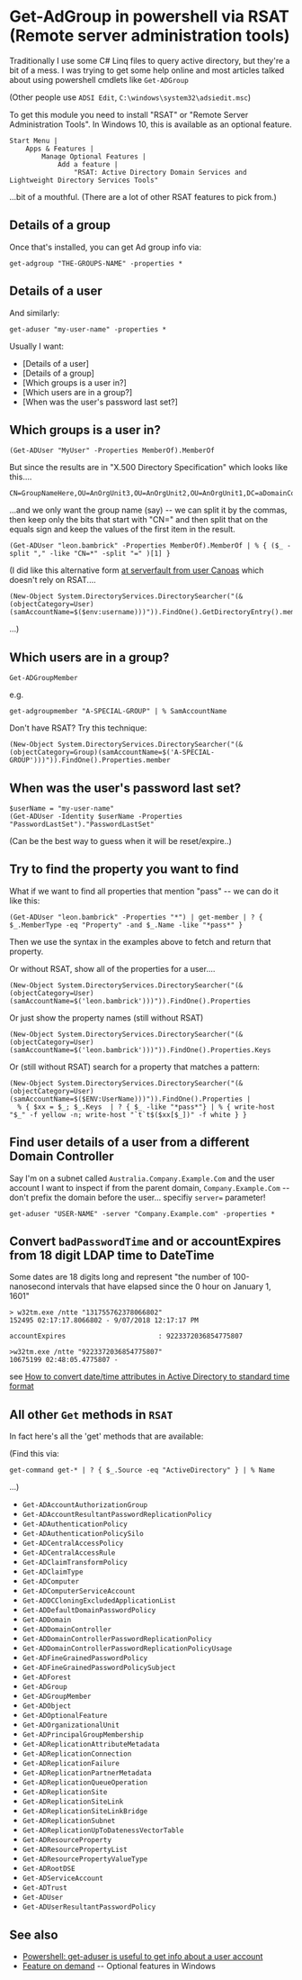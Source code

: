 ﻿# Get-AdGroup in powershell via RSAT (Remote server administration tools)

Traditionally I use some C# Linq files to query active directory, but they're a bit of a mess. I was trying to get some help online and most articles talked about using powershell cmdlets like `Get-ADGroup`

(Other people use `ADSI Edit`, `C:\windows\system32\adsiedit.msc`)

To get this module you need to install "RSAT" or "Remote Server Administration Tools". In Windows 10, this is available as an optional feature.

	Start Menu |
		Apps & Features |
			Manage Optional Features |
				Add a feature |
					"RSAT: Active Directory Domain Services and Lightweight Directory Services Tools"

...bit of a mouthful. (There are a lot of other RSAT features to pick from.)

## Details of a group

Once that's installed, you can get Ad group info via:

	get-adgroup "THE-GROUPS-NAME" -properties *

## Details of a user

And similarly:

	get-aduser "my-user-name" -properties *

Usually I want:

- [Details of a user]
- [Details of a group]
- [Which groups is a user in?]
- [Which users are in a group?]
- [When was the user's password last set?]

## Which groups is a user in?

	(Get-ADUser "MyUser" -Properties MemberOf).MemberOf

But since the results are in "X.500 Directory Specification" which looks like this....

	CN=GroupNameHere,OU=AnOrgUnit3,OU=AnOrgUnit2,OU=AnOrgUnit1,DC=aDomainComponent3,DC=aDomainComponent2,DC=aDomainComponent1

...and we only want the group name (say) -- we can split it by the commas, then keep only the bits that start with "CN=" and then split that on the equals sign and keep the values of the first item in the result.

	(Get-ADUser "leon.bambrick" -Properties MemberOf).MemberOf | % { ($_ -split "," -like "CN=*" -split "=" )[1] }

(I did like this alternative form [at serverfault from user Canoas](https://serverfault.com/a/594724/17154) which doesn't rely on RSAT....

	(New-Object System.DirectoryServices.DirectorySearcher("(&(objectCategory=User)(samAccountName=$($env:username)))")).FindOne().GetDirectoryEntry().memberOf

...)

## Which users are in a group?

	Get-ADGroupMember

e.g.

	get-adgroupmember "A-SPECIAL-GROUP" | % SamAccountName



Don't have RSAT? Try this technique:

	(New-Object System.DirectoryServices.DirectorySearcher("(&(objectCategory=Group)(samAccountName=$('A-SPECIAL-GROUP')))")).FindOne().Properties.member

## When was the user's password last set?

	$userName = "my-user-name"
	(Get-ADUser -Identity $userName -Properties "PasswordLastSet")."PasswordLastSet"

(Can be the best way to guess when it will be reset/expire..)

## Try to find the property you want to find

What if we want to find all properties that mention "pass" -- we can do it like this:

	(Get-ADUser "leon.bambrick" -Properties "*") | get-member | ? { $_.MemberType -eq "Property" -and $_.Name -like "*pass*" }

Then we use the syntax in the examples above to fetch and return that property.


Or without RSAT, show all of the properties for a user....

	(New-Object System.DirectoryServices.DirectorySearcher("(&(objectCategory=User)(samAccountName=$('leon.bambrick')))")).FindOne().Properties

Or just show the property names (still without RSAT)

	(New-Object System.DirectoryServices.DirectorySearcher("(&(objectCategory=User)(samAccountName=$('leon.bambrick')))")).FindOne().Properties.Keys

Or (still without RSAT) search for a property that matches a pattern:


	(New-Object System.DirectoryServices.DirectorySearcher("(&(objectCategory=User)(samAccountName=$($ENV:UserName)))")).FindOne().Properties |
      % { $xx = $_; $_.Keys  | ? { $_ -like "*pass*"} | % { write-host "$_" -f yellow -n; write-host "`t`t$($xx[$_])" -f white } }

## Find user details of a user from a different Domain Controller

Say I'm on a subnet called `Australia.Company.Example.Com` and the user account I want to inspect if from the parent domain, `Company.Example.Com` -- don't prefix the domain before the user... specifiy `server=` parameter!

	get-aduser "USER-NAME" -server "Company.Example.com" -properties *

## Convert `badPasswordTime` and or accountExpires from 18 digit LDAP time to DateTime

Some dates are 18 digits long and represent "the number of 100-nanosecond intervals that have elapsed since the 0 hour on January 1, 1601"

	> w32tm.exe /ntte "131755762378066802"
	152495 02:17:17.8066802 - 9/07/2018 12:17:17 PM

	accountExpires                       : 9223372036854775807

	>w32tm.exe /ntte "9223372036854775807"
	10675199 02:48:05.4775807 -

see [How to convert date/time attributes in Active Directory to standard time format](https://docs.microsoft.com/en-us/troubleshoot/windows-server/identity/convert-datetime-attributes-to-standard-format)

## All other `Get` methods in `RSAT`

In fact here's all the 'get' methods that are available:

(Find this via:

	get-command get-* | ? { $_.Source -eq "ActiveDirectory" } | % Name

...)

- `Get-ADAccountAuthorizationGroup`
- `Get-ADAccountResultantPasswordReplicationPolicy`
- `Get-ADAuthenticationPolicy`
- `Get-ADAuthenticationPolicySilo`
- `Get-ADCentralAccessPolicy`
- `Get-ADCentralAccessRule`
- `Get-ADClaimTransformPolicy`
- `Get-ADClaimType`
- `Get-ADComputer`
- `Get-ADComputerServiceAccount`
- `Get-ADDCCloningExcludedApplicationList`
- `Get-ADDefaultDomainPasswordPolicy`
- `Get-ADDomain`
- `Get-ADDomainController`
- `Get-ADDomainControllerPasswordReplicationPolicy`
- `Get-ADDomainControllerPasswordReplicationPolicyUsage`
- `Get-ADFineGrainedPasswordPolicy`
- `Get-ADFineGrainedPasswordPolicySubject`
- `Get-ADForest`
- `Get-ADGroup`
- `Get-ADGroupMember`
- `Get-ADObject`
- `Get-ADOptionalFeature`
- `Get-ADOrganizationalUnit`
- `Get-ADPrincipalGroupMembership`
- `Get-ADReplicationAttributeMetadata`
- `Get-ADReplicationConnection`
- `Get-ADReplicationFailure`
- `Get-ADReplicationPartnerMetadata`
- `Get-ADReplicationQueueOperation`
- `Get-ADReplicationSite`
- `Get-ADReplicationSiteLink`
- `Get-ADReplicationSiteLinkBridge`
- `Get-ADReplicationSubnet`
- `Get-ADReplicationUpToDatenessVectorTable`
- `Get-ADResourceProperty`
- `Get-ADResourcePropertyList`
- `Get-ADResourcePropertyValueType`
- `Get-ADRootDSE`
- `Get-ADServiceAccount`
- `Get-ADTrust`
- `Get-ADUser`
- `Get-ADUserResultantPasswordPolicy`

## See also

- [Powershell: get-aduser is useful to get info about a user account](../powershell/get_aduser.md)
- [Feature on demand](../windows/feature_on_demand.md) -- Optional features in Windows
